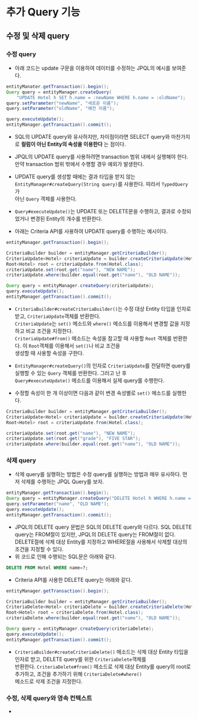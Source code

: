 <h1>추가 Query 기능</h1>

<h2>수정 및 삭제 query</h2>

<h3>수정 query</h3>

* 아래 코드는 update 구문을 이용하여 데이터를 수정하는 JPQL의 예시를 보여준다.
```java
entityManater.getTransaction().begin();
Query query = entityManager.createQuery(
    "UPDATE Hotel h SET h.name = :newName WHERE h.name = :oldName");
query.setParameter("newName", "새로운 이름");
query.setParameter("oldName", "예전 이름");

query.executeUpdate();
entityManager.getTransaction().commit();
```

* SQL의 UPDATE query와 유사하지만, 차이점이라면 SELECT query와 마찬가지로 __컬럼이 아닌 Entity의 속성을 이용한다__ 는 점이다.

* JPQL의 UPDATE query를 사용하려면 transaction 범위 내에서 실행해야 한다. 만약 transaction 범위 밖에서 수행할 경우 예외가 발생한다.

* UPDATE query를 생성할 때에는 결과 타입을 받지 않는 `EntityManager#createQuery(String query)`를 사용한다. 따라서 `TypedQuery`가   
  아닌 `Query` 객체를 사용한다.

* `Query#executeUpdate()`는 UPDATE 또는 DELETE문을 수행하고, 결과로 수정되었거나 변경된 Entity의 개수를 반환한다.

* 아래는 Criteria API를 사용하여 UPDATE query를 수행하는 예시이다.
```java
entityManager.getTransaction().begin();

CriteriaBuilder builder = entityManager.getCriteriaBuilder();
CriteriaUpdate<Hotel> criteriaUpdate = builder.createCriteriaUpdate(Hotel.class);
Root<Hotel> root = criteriaUpdate.from(Hotel.class);
criteriaUpdate.set(root.get("name"), "NEW NAME");
criteriaUpdate.where(builder.equal(root.get("name"), "OLD NAME"));

Query query = entityManager.createQuery(criteriaUpdate);
query.executeUpdate();
entityManager.getTransaction().commit();
```

* `CriteriaBuilder#createCriteriaBuilder()`는 수정 대상 Entity 타입을 인자로 받고, `CriteriaUpdate`객체를 반환한다.   
  `CriteriaUpdate`는 `set()` 메소드와 `where()` 메소드를 이용해서 변경할 값을 지정하고 비교 조건을 지정한다.   
  `CriteriaUpdate#from()` 메소드는 속성을 참고할 때 사용할 `Root` 객체를 반환한다. 이 `Root`객체를 이용해서 `set()`나 비교 조건을   
  생성할 때 사용할 속성을 구한다.

* `EntityManager#createQuery()`의 인자로 `CriteriaUpdate`를 전달하면 query를 실행할 수 있는 `Query` 객체를 반환한다. 그러고 난 후   
  `Query#executeUpdate()` 메소드를 이용해서 실제 query를 수행한다.

* 수정할 속성이 한 개 이상이면 다음과 같이 변경 속성별로 `set()` 메소드를 실행한다.
```java
CriteriaBuilder builder = entityManager.getCriteriaBuilder();
CriteriaUpdate<Hotel> criteriaUpdate = builder.createCriteriaUpdate(Hotel.class);
Root<Hotel> root = criteriaUpdate.from(Hotel.class);

criteriaUpdate.set(root.get("name"), "NEW NAME");
criteriaUpdate.set(root.get("grade"), "FIVE STAR");
criteriaUpdate.where(builder.equal(root.get("name"), "OLD NAME"));
```

<h3>삭제 query</h3>

* 삭제 query를 실행하는 방법은 수정 query를 실행하는 방법과 매우 유사하다. 먼저 삭제를 수행하는 JPQL Query를 보자.
```java
entityManager.getTransaction().begin();
Query query = entityManager.createQuery("DELETE Hotel h WHERE h.name = :name");
query.setParameter("name", "OLD NAME");
query.executeUpdate();
entityManager.getTransaction().commit();
```

* JPQL의 DELETE query 문법은 SQL의 DELETE query와 다르다. SQL DELETE query는 FROM절이 있지만, JPQL의 DELETE query는 FROM절이 없다.   
  DELETE절에 삭제 대상 Entity를 지정하고 WHERE절을 사용해서 삭제할 대상의 조건을 지정할 수 있다.
* 위 코드로 인해 수행되는 SQL문은 아래와 같다.
```sql
DELETE FROM Hotel WHERE name=?;
```

* Criteria API를 사용한 DELETE query는 아래와 같다.
```java
entityManager.getTransaction().begin();

CriteriaBuilder builder = entityManager.getCriteriaBuilder();
CriteriaDelete<Hotel> criteriaDelete = builder.createCriteriaDelete(Hotel.class);
Root<Hotel> root = criteriaDelete.from(Hotel.class);
criteriaDelete.where(builder.equal(root.get("name"), "OLD NAME"));

Query query = entityManager.createQuery(criteriaDelete);
query.executeUpdate();
entityManager.getTransaction().commit();
```

* `CriteriaBuilder#createCriteriaDelete()` 메소드는 삭제 대상 Entity 타입을 인자로 받고, DELETE query를 위한 `CriteriaDelete`객체를   
  반환한다. `CriteriaDelete#from()` 메소드로 삭제 대상 Entity를 query의 root로 추가하고, 조건을 추가하기 위해 `CriteriaDelete#where()`   
  메소드로 삭제 조건을 지정한다.

<h3>수정, 삭제 query와 영속 컨텍스트</h3>

* 